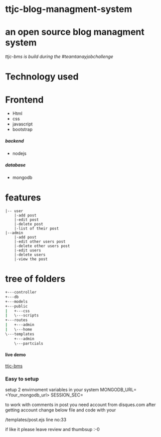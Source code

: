 # ttjc-blog-managment-system
# an open source blog managment system

*ttjc-bms is build during the #teamtanayjobchallenge*

# Technology used

# Frontend
* Html
* css
* javascript
* bootstrap
##### backend
* nodejs
##### database
* mongodb

# features
```
|-- user
    |-add post
    |-edit post
    |-delete post
    |-list of their post
|--admin
    |-add post
    |-edit other users post
    |-delete other users post
    |-edit users
    |-delete users
    |-view the post
```


# tree of folders
``` bash
+---controller
+---db
+---models
+---public
|   +---css
|   \---scripts
+---routes
|   +---admin
|   \---home
\---templates
    +---admin
    \---partcials
```
#### live demo
[ttjc-bms](http://ttjc-blog-managment-system.herokuapp.com)

### Easy to setup
setup 2 envirnoment variables in your system
MONGODB_URL=<Your_mongodb_url>
SESSION_SEC=<your session sec>

to work with comments in post
you need account from disques.com
after getting account
change below file and code with your

/templates/post.ejs line no:33

if like it please leave review and thumbsup :-0



